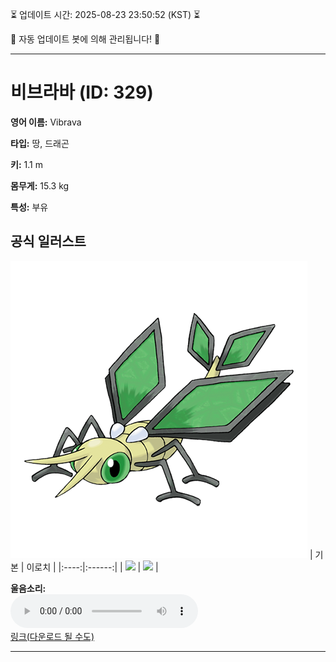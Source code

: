 
⏳ 업데이트 시간: 2025-08-23 23:50:52 (KST) ⏳

🤖 자동 업데이트 봇에 의해 관리됩니다! 🤖

---

# 비브라바 (ID: 329)
**영어 이름:** Vibrava

**타입:** 땅, 드래곤

**키:** 1.1 m

**몸무게:** 15.3 kg

**특성:** 부유

## 공식 일러스트
![](https://raw.githubusercontent.com/PokeAPI/sprites/master/sprites/pokemon/other/official-artwork/329.png)
| 기본 | 이로치 |
|:----:|:------:|
| <img src="http://play.pokemonshowdown.com/sprites/ani/vibrava.gif" width="200"> | <img src="http://play.pokemonshowdown.com/sprites/ani-shiny/vibrava.gif" width="200"> |

**울음소리:**<br><audio controls src="https://raw.githubusercontent.com/PokeAPI/cries/main/cries/pokemon/latest/329.ogg"></audio><br> [링크(다운로드 될 수도)](https://raw.githubusercontent.com/PokeAPI/cries/main/cries/pokemon/latest/329.ogg)


---
